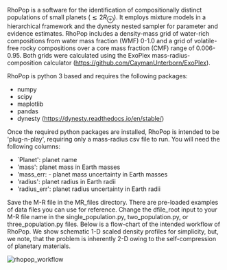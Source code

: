 RhoPop is a software for the identification of compositionally distinct populations of small planets ($\lesssim 2 R_\oplus$). It employs mixture models in a hierarchical framework and the dynesty nested sampler for parameter and evidence estimates. RhoPop includes a density-mass grid of water-rich compositions from water mass fraction (WMF) 0-1.0 and a grid of volatile-free rocky compositions over a core mass fraction (CMF) range of 0.006-0.95. Both grids were calculated using the ExoPlex mass-radius-composition calculator (https://github.com/CaymanUnterborn/ExoPlex).

RhoPop is python 3 based and requires the following packages:
- numpy
- scipy
- maplotlib
- pandas
- dynesty (https://dynesty.readthedocs.io/en/stable/)

Once the required python packages are installed, RhoPop is intended to be 'plug-n-play', requiring only a mass-radius csv file to run. You will need the following columns:
 - `Planet': planet name
 - 'mass': planet mass in Earth masses
 - 'mass_err: - planet mass uncertainty in Earth masses
 - 'radius': planet radius in Earth radii
 - 'radius_err': planet radius uncertainty in Earth radii

 Save the M-R file in the MR_files directory. There are pre-loaded examples of data files you can use for reference. Change the dfile_root input to your M-R file name in the single_population.py, two_population.py, or three_population.py files.
 Below is a flow-chart of the intended workflow of RhoPop. We show schematic 1-D scaled density profiles for simplicity, but, we note, that the problem is inherently 2-D owing to the self-compression of planetary materials.

![rhopop_workflow](https://github.com/schulze61/RhoPop/assets/43186618/e1b03d7b-2727-4643-912d-94d1a18d0305)
